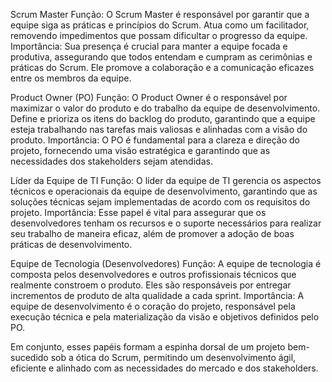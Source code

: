 Scrum Master
Função: O Scrum Master é responsável por garantir que a equipe siga as práticas e princípios do Scrum. 
Atua como um facilitador, removendo impedimentos que possam dificultar o progresso da equipe. 
Importância: Sua presença é crucial para manter a equipe focada e produtiva, assegurando que todos entendam e cumpram as cerimônias e práticas do Scrum. 
Ele promove a colaboração e a comunicação eficazes entre os membros da equipe.

Product Owner (PO)
Função: O Product Owner é o responsável por maximizar o valor do produto e do trabalho da equipe de desenvolvimento. 
Define e prioriza os itens do backlog do produto, garantindo que a equipe esteja trabalhando nas tarefas mais valiosas e alinhadas com a visão do produto. 
Importância: O PO é fundamental para a clareza e direção do projeto, fornecendo uma visão estratégica e garantindo que as necessidades dos stakeholders sejam atendidas.

Líder da Equipe de TI
Função: O líder da equipe de TI gerencia os aspectos técnicos e operacionais da equipe de desenvolvimento, 
garantindo que as soluções técnicas sejam implementadas de acordo com os requisitos do projeto. 
Importância: Esse papel é vital para assegurar que os desenvolvedores tenham os recursos e o suporte necessários para realizar seu trabalho de maneira eficaz, 
além de promover a adoção de boas práticas de desenvolvimento.

Equipe de Tecnologia (Desenvolvedores)
Função: A equipe de tecnologia é composta pelos desenvolvedores e outros profissionais técnicos que realmente constroem o produto. 
Eles são responsáveis por entregar incrementos de produto de alta qualidade a cada sprint. 
Importância: A equipe de desenvolvimento é o coração do projeto, responsável pela execução técnica e pela materialização da visão e objetivos definidos pelo PO.

Em conjunto, esses papéis formam a espinha dorsal de um projeto bem-sucedido sob a ótica do Scrum, permitindo um desenvolvimento ágil, 
eficiente e alinhado com as necessidades do mercado e dos stakeholders.
